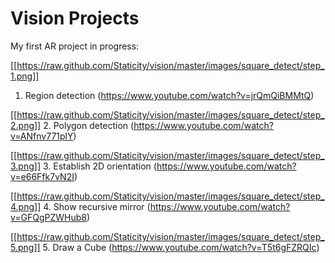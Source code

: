 # Vision Projects

My first AR project in progress:

[[https://raw.github.com/Staticity/vision/master/images/square_detect/step_1.png]]
1. Region detection (https://www.youtube.com/watch?v=jrQmQiBMMtQ)

[[https://raw.github.com/Staticity/vision/master/images/square_detect/step_2.png]]
2. Polygon detection (https://www.youtube.com/watch?v=ANfnv771plY)

[[https://raw.github.com/Staticity/vision/master/images/square_detect/step_3.png]]
3. Establish 2D orientation (https://www.youtube.com/watch?v=e66Ffk7vN2I)

[[https://raw.github.com/Staticity/vision/master/images/square_detect/step_4.png]]
4. Show recursive mirror (https://www.youtube.com/watch?v=GFQgPZWHub8)

[[https://raw.github.com/Staticity/vision/master/images/square_detect/step_5.png]]
5. Draw a Cube (https://www.youtube.com/watch?v=T5t6gFZRQIc)
